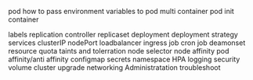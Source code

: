 pod
how to pass environment variables to pod
multi container pod
init container

labels
replication controller
replicaset
deployment
deployment strategy
services
    clusterIP
    nodePort
    loadbalancer
    ingress
job
cron job
deamonset
resource quota
taints and tolerration
node selector
node affinity
pod affinity/anti affinity
configmap
secrets
namespace
HPA
logging
security
volume
cluster upgrade
networking
Administratation
troubleshoot
